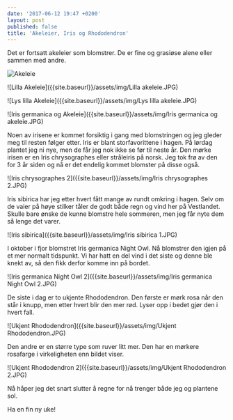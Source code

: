 ```yaml
---
date: '2017-06-12 19:47 +0200'
layout: post
published: false
title: 'Akeleier, Iris og Rhododendron'
---
```


Det er fortsatt akeleier som blomstrer. De er fine og grasiøse alene eller sammen med andre. 

![Akeleie]({{site.baseurl}}/assets/img/Akeleie.JPG)

![Lilla Akeleie]({{site.baseurl}}/assets/img/Lilla akeleie.JPG)

<!--more-->

![Lys lilla Akeleie]({{site.baseurl}}/assets/img/Lys lilla akeleie.JPG)

![Iris germanica og Akeleie]({{site.baseurl}}/assets/img/Iris germanica og akeleie.JPG)

Noen av irisene er kommet forsiktig i gang med blomstringen og jeg gleder meg til resten følger etter. Iris er blant storfavorittene i hagen. På lørdag plantet jeg ni nye, men de får jeg nok ikke se før til neste år. Den mørke irisen er en Iris chrysographes eller stråleiris på norsk.  Jeg tok frø av den for 3 år siden og nå er det endelig kommet blomster på disse også.

![Iris chrysographes 2]({{site.baseurl}}/assets/img/Iris chrysographes 2.JPG)


Iris sibirica har jeg etter hvert fått mange av rundt omkring i hagen. Selv om de vaier på høye stilker tåler de godt både regn og vind her på Vestlandet.  Skulle bare ønske de kunne blomstre hele sommeren, men jeg får nyte dem så lenge det varer. 

![Iris sibirica]({{site.baseurl}}/assets/img/Iris sibirica 1.JPG)

I oktober i fjor blomstret Iris germanica Night Owl. Nå blomstrer den igjen på et mer normalt tidspunkt. Vi har hatt en del vind i det siste og denne ble knekt av, så den fikk derfor komme inn på bordet. 

![Iris germanica Night Owl 2]({{site.baseurl}}/assets/img/Iris germanica Night Owl 2.JPG)

De siste i dag er to ukjente Rhododendron. Den første er mørk rosa når den står i knupp, men etter hvert blir den mer rød. Lyser opp i bedet gjør den i hvert fall. 

![Ukjent Rhododendron]({{site.baseurl}}/assets/img/Ukjent Rhododendron.JPG)

Den andre er en større type som ruver litt mer. Den har en mørkere rosafarge i virkeligheten enn bildet viser.

![Ukjent Rhododendron 2]({{site.baseurl}}/assets/img/Ukjent Rhododendron 2.JPG)

Nå håper jeg det snart slutter å regne for nå trenger både jeg og plantene sol.

Ha en fin ny uke!



